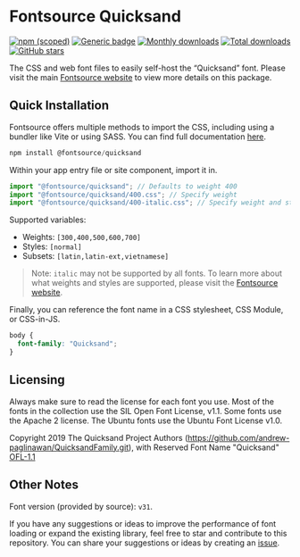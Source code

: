 # Fontsource Quicksand

[![npm (scoped)](https://img.shields.io/npm/v/@fontsource/quicksand?color=brightgreen)](https://www.npmjs.com/package/@fontsource/quicksand) [![Generic badge](https://img.shields.io/badge/fontsource-passing-brightgreen)](https://github.com/fontsource/fontsource) [![Monthly downloads](https://badgen.net/npm/dm/@fontsource/quicksand)](https://github.com/fontsource/fontsource) [![Total downloads](https://badgen.net/npm/dt/@fontsource/quicksand)](https://github.com/fontsource/fontsource) [![GitHub stars](https://img.shields.io/github/stars/fontsource/fontsource.svg?style=social&label=Star)](https://github.com/fontsource/fontsource/stargazers)

The CSS and web font files to easily self-host the “Quicksand” font. Please visit the main [Fontsource website](https://fontsource.org/fonts/quicksand) to view more details on this package.

## Quick Installation

Fontsource offers multiple methods to import the CSS, including using a bundler like Vite or using SASS. You can find full documentation [here](https://fontsource.org/docs/getting-started/introduction).

```javascript
npm install @fontsource/quicksand
```

Within your app entry file or site component, import it in.

```javascript
import "@fontsource/quicksand"; // Defaults to weight 400
import "@fontsource/quicksand/400.css"; // Specify weight
import "@fontsource/quicksand/400-italic.css"; // Specify weight and style
```

Supported variables:
- Weights: `[300,400,500,600,700]`
- Styles: `[normal]`
- Subsets: `[latin,latin-ext,vietnamese]`

> Note: `italic` may not be supported by all fonts. To learn more about what weights and styles are supported, please visit the [Fontsource website](https://fontsource.org/fonts/quicksand).

Finally, you can reference the font name in a CSS stylesheet, CSS Module, or CSS-in-JS.

```css
body {
  font-family: "Quicksand";
}
```

## Licensing
Always make sure to read the license for each font you use. Most of the fonts in the collection use the SIL Open Font License, v1.1. Some fonts use the Apache 2 license. The Ubuntu fonts use the Ubuntu Font License v1.0.

Copyright 2019 The Quicksand Project Authors (https://github.com/andrew-paglinawan/QuicksandFamily.git), with Reserved Font Name "Quicksand"
[OFL-1.1](http://scripts.sil.org/OFL)

## Other Notes
Font version (provided by source): `v31`.

If you have any suggestions or ideas to improve the performance of font loading or expand the existing library, feel free to star and contribute to this repository. You can share your suggestions or ideas by creating an [issue](https://github.com/fontsource/fontsource/issues).